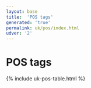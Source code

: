 ```yaml
---
layout: base
title:  'POS tags'
generated: 'true'
permalink: uk/pos/index.html
udver: '2'
---
```


# POS tags

{% include uk-pos-table.html %}
